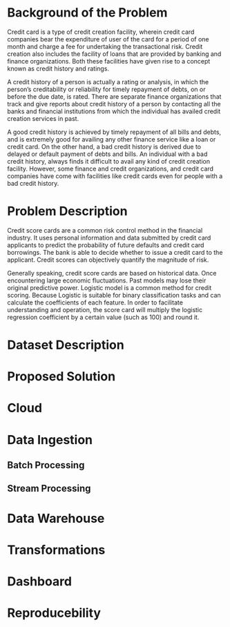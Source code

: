 # Background of the Problem

Credit card is a type of credit creation facility, wherein credit card companies bear the expenditure of user of the card for a period of one month and charge a fee for undertaking the transactional risk. Credit creation also includes the facility of loans that are provided by banking and finance organizations. Both these facilities have given rise to a concept known as credit history and ratings.

A credit history of a person is actually a rating or analysis, in which the person’s creditability or reliability for timely repayment of debts, on or before the due date, is rated. There are separate finance organizations that track and give reports about credit history of a person by contacting all the banks and financial institutions from which the individual has availed credit creation services in past.

A good credit history is achieved by timely repayment of all bills and debts, and is extremely good for availing any other finance service like a loan or credit card. On the other hand, a bad credit history is derived due to delayed or default payment of debts and bills. An individual with a bad credit history, always finds it difficult to avail any kind of credit creation facility. However, some finance and credit organizations, and credit card companies have come with facilities like credit cards even for people with a bad credit history.

# Problem Description

Credit score cards are a common risk control method in the financial industry. It uses personal information and data submitted by credit card applicants to predict the probability of future defaults and credit card borrowings. The bank is able to decide whether to issue a credit card to the applicant. Credit scores can objectively quantify the magnitude of risk.
 
Generally speaking, credit score cards are based on historical data. Once encountering large economic fluctuations. Past models may lose their original predictive power. Logistic model is a common method for credit scoring. Because Logistic is suitable for binary classification tasks and can calculate the coefficients of each feature. In order to facilitate understanding and operation, the score card will multiply the logistic regression coefficient by a certain value (such as 100) and round it.

# Dataset Description

# Proposed Solution

# Cloud

# Data Ingestion
## Batch Processing
## Stream Processing

# Data Warehouse

# Transformations

# Dashboard

# Reproducebility

